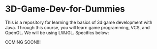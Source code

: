 # 3D-Game-Dev-for-Dummies

This is a repository for learning the basics of 3d game development with Java.
Through this course, you will learn game programming, VCS, and OpenGL. We will
be using LWJGL. Specifics below:

COMING SOON!!!

